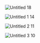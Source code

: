 ![Untitled 18](https://dvlin-notes-assets.oss-cn-beijing.aliyuncs.com/2024/08/30/Ap945JXFLYdrdzEeXUh6Untitled%2018.png)

![Untitled 1 14](https://dvlin-notes-assets.oss-cn-beijing.aliyuncs.com/2024/08/30/xWLVbNxCp8FaNKrlRsRYUntitled%201%2014.png)

![Untitled 2 11](https://dvlin-notes-assets.oss-cn-beijing.aliyuncs.com/2024/08/30/xk9Pvssq70LmbyQkDevnUntitled%202%2011.png)

![Untitled 3 10](https://dvlin-notes-assets.oss-cn-beijing.aliyuncs.com/2024/08/30/6lHrtqpsfhYesZmiuf14Untitled%203%2010.png)